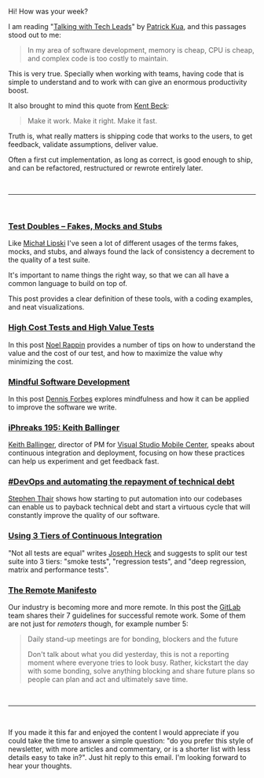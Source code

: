 Hi! How was your week?

I am reading "[Talking with Tech Leads](https://leanpub.com/talking-with-tech-leads)" by [Patrick Kua](https://twitter.com/patkua), and this passages stood out to me:

> In my area of software development, memory is cheap, CPU is cheap, and complex code is too costly to maintain.

This is very true. Specially when working with teams, having code that is simple to understand and to work with can give an enormous productivity boost.

It also brought to mind this quote from [Kent Beck](https://twitter.com/kentbeck):

> Make it work.
> Make it right.
> Make it fast.

Truth is, what really matters is shipping code that works to the users, to get feedback, validate assumptions, deliver value.

Often a first cut implementation, as long as correct, is good enough to ship, and can be refactored, restructured or rewrote entirely later.

<br/><hr/><br/>

### [Test Doubles – Fakes, Mocks and Stubs](http://pragmatists.pl/blog/2017/03/test-doubles-fakes-mocks-or-stubs/)

Like [Michał Lipski](https://twitter.com/milipski) I've seen a lot of different usages of the terms fakes, mocks, and stubs, and always found the lack of consistency a decrement to the quality of a test suite.

It's important to name things the right way, so that we can all have a common language to build on top of.

This post provides a clear definition of these tools, with a coding examples, and neat visualizations.

### [High Cost Tests and High Value Tests](https://medium.com/table-xi/high-cost-tests-and-high-value-tests-a86e27a54df)

In this post [Noel Rappin](https://twitter.com/noelrap) provides a number of tips on how to understand the value and the cost of our test, and how to maximize the value why minimizing the cost.

### [Mindful Software Development](https://dennisforbes.ca/index.php/2017/03/20/mindful-software-development/)

In this post [Dennis Forbes](https://dennisforbes.ca/) explores mindfulness and how it can be applied to improve the software we write.

### [iPhreaks 195: Keith Ballinger](https://devchat.tv/iphreaks/keith-ballinger)

[Keith Ballinger](https://twitter.com/KeithBa), director of PM for [Visual Studio Mobile Center](https://mobile.azure.com/login), speaks about continuous integration and deployment, focusing on how these practices can help us experiment and get feedback fast.

### [#DevOps and automating the repayment of technical debt](https://www.devopsguys.com/2015/07/31/devops-and-automating-the-repayment-of-technical-debt/)

[Stephen Thair](https://twitter.com/theopsmgr/) shows how starting to put automation into our codebases can enable us to payback technical debt and start a virtuous cycle that will constantly improve the quality of our software.

### [Using 3 Tiers of Continuous Integration](https://rhonabwy.com/2017/03/21/using-3-tiers-of-continuous-integration/)

"Not all tests are equal" writes [Joseph Heck](https://twitter.com/heckj) and suggests to split our test suite into 3 tiers: "smoke tests", "regression tests", and "deep regression, matrix and performance tests".

### [The Remote Manifesto](https://about.gitlab.com/2015/04/08/the-remote-manifesto/)

Our industry is becoming more and more remote. In this post the [GitLab](https://gitlab.com/) team shares their 7 guidelines for successful remote work. Some of them are not just for _remoters_ though, for example number 5:

> Daily stand-up meetings are for bonding, blockers and the future
>
> Don't talk about what you did yesterday, this is not a reporting moment where everyone tries to look busy. Rather, kickstart the day with some bonding, solve anything blocking and share future plans so people can plan and act and ultimately save time.

<br/><hr/><br/>

If you made it this far and enjoyed the content I would appreciate if you could take the time to answer a simple question: "do you prefer this style of newsletter, with more articles and commentary, or is a shorter list with less details easy to take in?". Just hit reply to this email. I'm looking forward to hear your thoughts.
